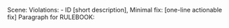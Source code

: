 Scene:
Violations: - ID [short description], Minimal fix: [one-line actionable fix]
Paragraph for RULEBOOK:

